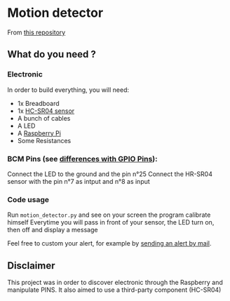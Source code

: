 # Motion detector

From [this repository](https://github.com/pBouillon/Raspberry_ressources)

## What do you need ?

### Electronic

In order to build everything, you will need:
* 1x Breadboard
* 1x [HC-SR04 sensor](https://www.amazon.fr/ultrasons-HC-SR04-Capteur-distance-Arduino/dp/B00BIZQWYE/ref=sr_1_3?ie=UTF8&qid=1506950469&sr=8-3&keywords=HC-SR04)
* A bunch of cables
* A LED
* A [Raspberry Pi](https://www.raspberrypi.org/products/) 
* Some Resistances

### BCM Pins (see [differences with GPIO Pins](https://raspberrypi.stackexchange.com/questions/12966/what-is-the-difference-between-board-and-bcm-for-gpio-pin-numbering)):
Connect the LED to the ground and the pin n°25 
Connect the HR-SR04 sensor with the pin n°7 as intput and n°8 as input

### Code usage
Run `motion_detector.py` and see on your screen the program calibrate himself
Everytime you will pass in front of your sensor, the LED turn on, then off and display a message

Feel free to custom your alert, for example by [sending an alert by mail](https://github.com/pBouillon/easy_mail).

## Disclaimer
This project was in order to discover electronic through the Raspberry and manipulate PINS.
It also aimed to use a third-party component (HC-SR04)

